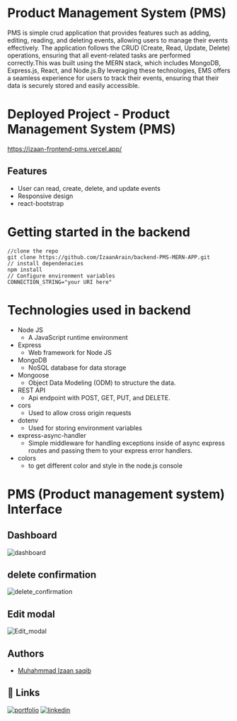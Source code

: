 # Product Management System (PMS)
PMS is simple crud application that provides features such as adding, editing, reading, and deleting events, allowing users to manage their events effectively. The application follows the CRUD (Create, Read, Update, Delete) operations, ensuring that all event-related tasks are performed correctly.This was built using the MERN stack, which includes MongoDB, Express.js, React, and Node.js.By leveraging these technologies, EMS offers a seamless experience for users to track their events, ensuring that their data is securely stored and easily accessible.

# Deployed Project - Product Management System (PMS)
https://izaan-frontend-pms.vercel.app/

## Features
- User can read, create, delete, and update events
- Responsive design
- react-bootstrap

# Getting started in the backend
    //clone the repo
    git clone https://github.com/IzaanArain/backend-PMS-MERN-APP.git
    // install dependenacies
    npm install
    // Configure environment variables
    CONNECTION_STRING="your URI here"

# Technologies used in backend
* Node JS
  * A JavaScript runtime environment
* Express
  * Web framework for Node JS
* MongoDB
  * NoSQL database for data storage
* Mongoose
  * Object Data Modeling (ODM) to structure the data.
* REST API
  * Api endpoint with POST, GET, PUT, and DELETE.
* cors
  * Used to allow cross origin requests
* dotenv
  * Used for storing environment variables
* express-async-handler
  * Simple middleware for handling exceptions inside of async express routes and passing them to your express error handlers.
* colors
  * to get different color and style in the node.js console

# PMS (Product management system) Interface
## Dashboard
![dashboard](https://github.com/IzaanArain/frontend-PMS-MERN-APP/assets/102476680/a23aa5f9-c794-4091-84e4-9b070a1f6280)

## delete confirmation
![delete_confirmation](https://github.com/IzaanArain/frontend-PMS-MERN-APP/assets/102476680/75e41689-8b99-42b1-b483-f931489fda54)

## Edit modal
![Edit_modal](https://github.com/IzaanArain/frontend-PMS-MERN-APP/assets/102476680/f31e3b84-16a3-4283-b72c-8054b57360e7)

  ## Authors
- [Muhahmmad Izaan saqib](https://github.com/IzaanArain)


## 🔗 Links
[![portfolio](https://img.shields.io/badge/my_portfolio-000?style=for-the-badge&logo=ko-fi&logoColor=white)](https://github.com/IzaanArain)
[![linkedin](https://img.shields.io/badge/linkedin-0A66C2?style=for-the-badge&logo=linkedin&logoColor=white)](https://www.linkedin.com/in/izaan-saquib/)
